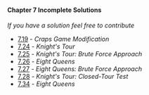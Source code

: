 #### Chapter 7 Incomplete Solutions

*If you have a solution feel free to contribute*

- [7.19](https://github.com/siidney/Cpp-How-To-Program-9E/blob/master/Chapter07/exercises/7.19/) - *Craps Game Modification*
- [7.24](https://github.com/siidney/Cpp-How-To-Program-9E/blob/master/Chapter07/exercises/7.24/) - *Knight's Tour*
- [7.25](https://github.com/siidney/Cpp-How-To-Program-9E/blob/master/Chapter07/exercises/7.25/) - *Knight's Tour: Brute Force Approach*
- [7.26](https://github.com/siidney/Cpp-How-To-Program-9E/blob/master/Chapter07/exercises/7.26/) - *Eight Queens*
- [7.27](https://github.com/siidney/Cpp-How-To-Program-9E/blob/master/Chapter07/exercises/7.27/) - *Eight Queens: Brute Force Approach*
- [7.28](https://github.com/siidney/Cpp-How-To-Program-9E/blob/master/Chapter07/exercises/7.28/) - *Knight's Tour: Closed-Tour Test*
- [7.34](https://github.com/siidney/Cpp-How-To-Program-9E/blob/master/Chapter07/exercises/7.34/) - *Eight Queens*
